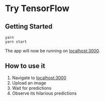 # Try TensorFlow

## Getting Started

```
yarn
yarn start
```

The app will now be running on [localhost:3000](http://localhost:3000).

## How to use it

1. Navigate to [localhost:3000](http://localhost:3000)
1. Upload an image
1. Wait for predictions
1. Observe its hilarious predictions
